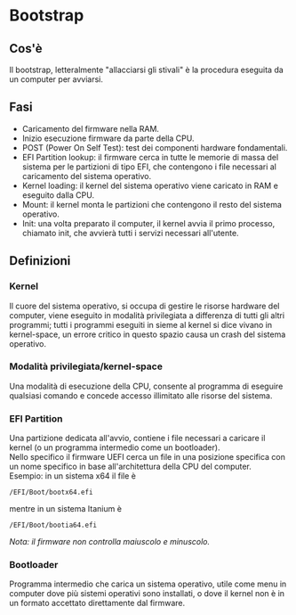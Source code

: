 # Bootstrap

## Cos'è
Il bootstrap, letteralmente "allacciarsi gli stivali" è la procedura eseguita da un computer per avviarsi.

## Fasi
- Caricamento del firmware nella RAM.
- Inizio esecuzione firmware da parte della CPU.
- POST (Power On Self Test): test dei componenti hardware fondamentali.
- EFI Partition lookup: il firmware cerca in tutte le memorie di massa del sistema per le partizioni di tipo EFI, che contengono i file necessari al caricamento del sistema operativo.
- Kernel loading: il kernel del sistema operativo viene caricato in RAM e eseguito dalla CPU.
- Mount: il kernel monta le partizioni che contengono il resto del sistema operativo.
- Init: una volta preparato il computer, il kernel avvia il primo processo, chiamato init, che avvierà tutti i servizi necessari all'utente.

## Definizioni

### Kernel
Il cuore del sistema operativo, si occupa di gestire le risorse hardware del computer, viene eseguito in modalità privilegiata a differenza di tutti gli altri programmi; tutti i programmi eseguiti in sieme al kernel si dice vivano in kernel-space, un errore critico in questo spazio causa un crash del sistema operativo.

### Modalità privilegiata/kernel-space
Una modalità di esecuzione della CPU, consente al programma di eseguire qualsiasi comando e concede accesso illimitato alle risorse del sistema.

### EFI Partition
Una partizione dedicata all'avvio, contiene i file necessari a caricare il kernel (o un programma intermedio come un bootloader).\
Nello specifico il firmware UEFI cerca un file in una posizione specifica con un nome specifico in base all'architettura della CPU del computer.\
Esempio: in un sistema x64 il file è
```
/EFI/Boot/bootx64.efi
```
mentre in un sistema Itanium è
```
/EFI/Boot/bootia64.efi
```
*Nota: il firmware non controlla maiuscolo e minuscolo.*

### Bootloader
Programma intermedio che carica un sistema operativo, utile come menu in computer dove più sistemi operativi sono installati, o dove il kernel non è in un formato accettato direttamente dal firmware.